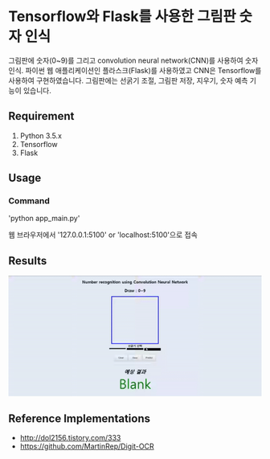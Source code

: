 Tensorflow와 Flask를 사용한 그림판 숫자 인식
===
그림판에 숫자(0~9)를 그리고 convolution neural network(CNN)를 사용하여 숫자 인식.
파이썬 웹 애플리케이션인 플라스크(Flask)를 사용하였고 CNN은 Tensorflow를 사용하여 구현하였습니다.
그림판에는 선굵기 조절, 그림판 저장, 지우기, 숫자 예측 기능이 있습니다.

Requirement
---
1. Python 3.5.x
2. Tensorflow
3. Flask

Usage
---
### Command
'python app_main.py'

웹 브라우저에서 '127.0.0.1:5100' or 'localhost:5100'으로 접속

Results
---
![Alt Text](https://github.com/IzPerfect/Digit_recognition-tensorflow-flask/blob/master/image/digit_recognition.gif)

Reference Implementations
---
+ http://dol2156.tistory.com/333
+ https://github.com/MartinRep/Digit-OCR